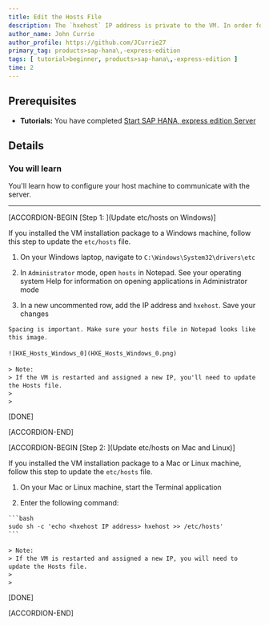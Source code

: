 ```yaml
---
title: Edit the Hosts File
description: The `hxehost` IP address is private to the VM. In order for applications on your laptop (like your web browser) to access `hxehost`, add the `hxehost` IP address to your laptop's hostname map.
author_name: John Currie
author_profile: https://github.com/JCurrie27
primary_tag: products>sap-hana\,-express-edition
tags: [ tutorial>beginner, products>sap-hana\,-express-edition ]
time: 2
---
```


<!-- loio3040d723d58b48f1a97077c001fe4c7f -->

## Prerequisites
 - **Tutorials:** You have completed [Start SAP HANA, express edition Server](hxe-ua-getting-started-vm)

## Details
### You will learn
You'll learn how to configure your host machine to communicate with the server.

---

[ACCORDION-BEGIN [Step 1: ](Update etc/hosts on Windows)]

If you installed the VM installation package to a Windows machine, follow this step to update the `etc/hosts` file.

1.   On your Windows laptop, navigate to `C:\Windows\System32\drivers\etc` 

2.   In `Administrator` mode, open `hosts` in Notepad. See your operating system Help for information on opening applications in Administrator mode 

3.   In a new uncommented row, add the IP address and `hxehost`. Save your changes 

    Spacing is important. Make sure your hosts file in Notepad looks like this image.

    ![HXE_Hosts_Windows_0](HXE_Hosts_Windows_0.png)

    > Note:
    > If the VM is restarted and assigned a new IP, you'll need to update the Hosts file.
    > 
    > 

[DONE]

[ACCORDION-END]

[ACCORDION-BEGIN [Step 2: ](Update etc/hosts on Mac and Linux)]

If you installed the VM installation package to a Mac or Linux machine, follow this step to update the `etc/hosts` file.

1.   On your Mac or Linux machine, start the Terminal application 

2.   Enter the following command: 

    ```bash
    sudo sh -c 'echo <hxehost IP address> hxehost >> /etc/hosts'
    ```

    > Note:
    > If the VM is restarted and assigned a new IP, you will need to update the Hosts file.
    > 
    > 

[DONE]

[ACCORDION-END]


